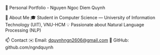 🌿 Personal Portfolio - Nguyen Ngoc Diem Quynh


👋 About Me
🎓 Student in Computer Science — University of Information Technology (UIT), VNU-HCM
💡 Passionate about Natural Language Processing (NLP)

📫 Contact
✉️ Email: dquynhngn2606@gmail.com
🐙 GitHub: github.com/ngndquynh

